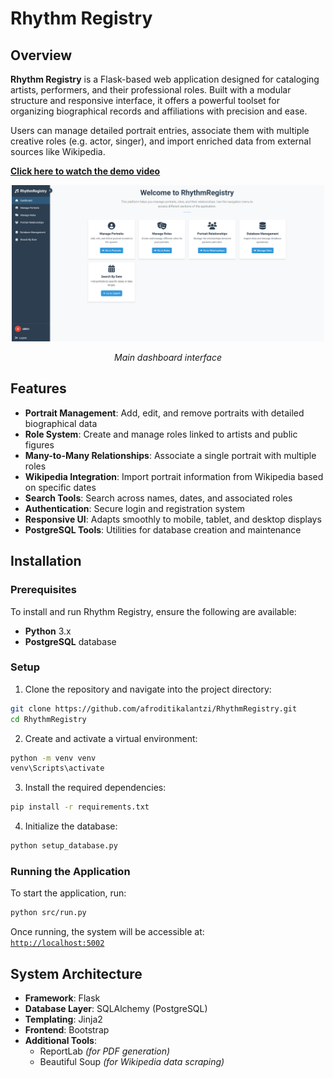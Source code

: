 # Rhythm Registry

## Overview

**Rhythm Registry** is a Flask-based web application designed for cataloging artists, performers, and their professional roles. Built with a modular structure and responsive interface, it offers a powerful toolset for organizing biographical records and affiliations with precision and ease.

Users can manage detailed portrait entries, associate them with multiple creative roles (e.g. actor, singer), and import enriched data from external sources like Wikipedia.

**[Click here to watch the demo video](https://youtu.be/TdXgn9y5ZD0)**

<div align="center">
  <img src="images/dashboard.png" alt="Rhythm Registry Dashboard" height="250" />
</div>
<p align="center">
  <em>Main dashboard interface</em>
</p>

## Features
- **Portrait Management**: Add, edit, and remove portraits with detailed biographical data  
- **Role System**: Create and manage roles linked to artists and public figures  
- **Many-to-Many Relationships**: Associate a single portrait with multiple roles  
- **Wikipedia Integration**: Import portrait information from Wikipedia based on specific dates  
- **Search Tools**: Search across names, dates, and associated roles  
- **Authentication**: Secure login and registration system  
- **Responsive UI**: Adapts smoothly to mobile, tablet, and desktop displays  
- **PostgreSQL Tools**: Utilities for database creation and maintenance

## Installation

### Prerequisites

To install and run Rhythm Registry, ensure the following are available:

- **Python** 3.x  
- **PostgreSQL** database  

### Setup

1. Clone the repository and navigate into the project directory:
```bash
git clone https://github.com/afroditikalantzi/RhythmRegistry.git
cd RhythmRegistry
```

2. Create and activate a virtual environment:
```bash
python -m venv venv
venv\Scripts\activate
```
3. Install the required dependencies:
```bash
pip install -r requirements.txt
```

4. Initialize the database:
```bash
python setup_database.py
```

### Running the Application
To start the application, run:
```bash
python src/run.py
```

Once running, the system will be accessible at:  
[`http://localhost:5002`](http://localhost:5002)


## System Architecture
- **Framework**: Flask  
- **Database Layer**: SQLAlchemy (PostgreSQL)  
- **Templating**: Jinja2  
- **Frontend**: Bootstrap  
- **Additional Tools**:
  - ReportLab *(for PDF generation)*  
  - Beautiful Soup *(for Wikipedia data scraping)*
